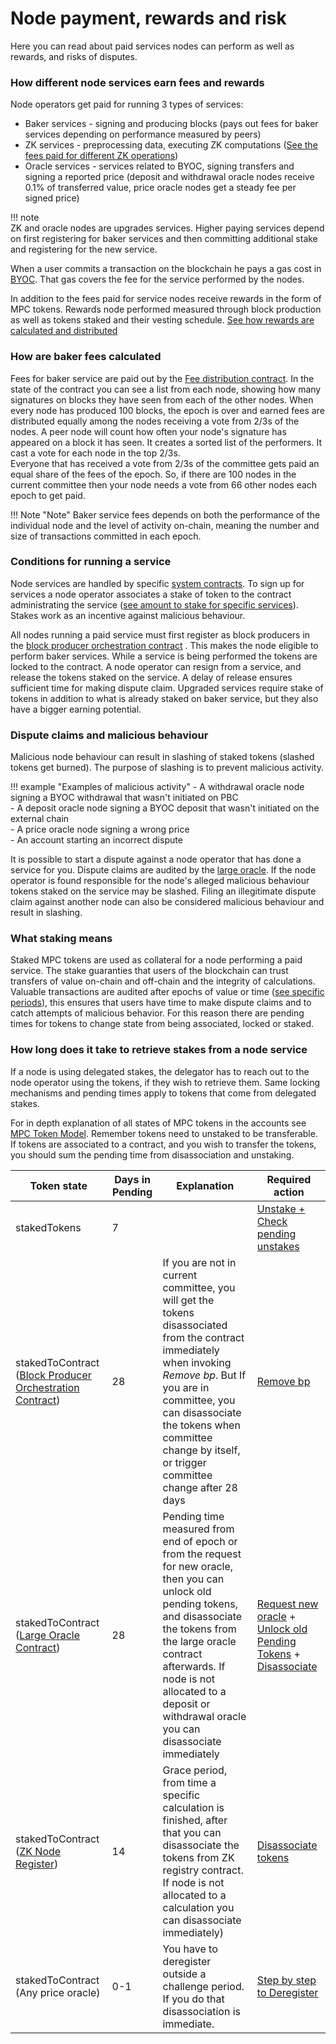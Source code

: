 # Node payment, rewards and risk

Here you can read about paid services nodes can perform as well as rewards, and risks of disputes.

### How different node services earn fees and rewards

Node operators get paid for running 3 types of services:

- Baker services - signing and producing
  blocks (pays out fees for baker services depending on performance measured by peers)
- ZK services - preprocessing data, executing ZK
  computations ([See the fees paid for different ZK operations](https://partisiablockchain.gitlab.io/documentation/smart-contracts/gas/zk-computation-gas-fees.html))
- Oracle services - services related to BYOC, signing transfers and signing a reported price (deposit and withdrawal
  oracle nodes receive 0.1% of transferred value, price oracle nodes get a steady fee per signed price)

!!! note   
    ZK and oracle nodes are upgrades services. Higher paying services depend on first registering for baker services and
    then committing additional stake and registering for the new service.

When a user commits a transaction on the blockchain he pays a gas cost
in [BYOC](../pbc-fundamentals/byoc/introduction-to-byoc.md). That gas covers the fee for the service performed by the
nodes.

In addition to the fees paid for service nodes receive rewards in the form of MPC tokens. Rewards node performed
measured through block production as well as tokens staked and their vesting
schedule. [See how rewards are calculated and distributed](https://gitlab.com/partisiablockchain/node-operators-rewards/-/tree/main?ref_type=heads)

### How are baker fees calculated

Fees for baker service are paid out by the [Fee distribution contract](https://browser.partisiablockchain.com/contracts/04fe17d1009372c8ed3ac5b790b32e349359c2c7e9). In the state of the contract you can see a list from each node, showing how many signatures on blocks they have seen from each of the other nodes. When every node has produced 100 blocks, the epoch is over and earned fees are distributed equally among the nodes receiving a vote from 2/3s of the nodes.
A peer node will count how often your node's signature has appeared on a block it has seen. It creates a sorted list of the performers. It cast a vote for each node in the top 2/3s.   
Everyone that has received a vote from 2/3s of the committee gets paid an equal share of the fees of the epoch. So, if there are 100 nodes in the current committee then your node needs a vote from 66 other nodes each epoch to get paid.

!!! Note "Note"
    Baker service fees depends on both the performance of the individual node and the level of activity on-chain, meaning the number and size of transactions committed in each epoch.        


### Conditions for running a service

Node services are handled by specific [system contracts](../pbc-fundamentals/governance-system-smart-contracts-overview.md). To sign up for
services a node operator associates a stake of token to the contract administrating the service
([see amount to stake for specific services](start-running-a-node.md)). Stakes work as an incentive against malicious
behaviour.

All nodes running a paid service must first register as block producers in
the [block producer orchestration contract](https://browser.partisiablockchain.com/contracts/04203b77743ad0ca831df9430a6be515195733ad91)
. This makes the node eligible to perform baker services. While a service is being performed the tokens are locked to
the contract. A node operator can resign from a service, and release the tokens staked on the service. A delay of
release ensures sufficient time for making dispute claim. Upgraded services require stake of tokens in addition to what
is already staked on baker service, but they also have a bigger earning potential.

### Dispute claims and malicious behaviour

Malicious node behaviour can result in slashing of staked tokens (slashed tokens get burned). The purpose of slashing is to prevent malicious activity.

!!! example "Examples of malicious activity"
    - A withdrawal oracle node signing a BYOC withdrawal that wasn't initiated on PBC   
    - A deposit oracle node signing a BYOC deposit that wasn't initiated on the external chain   
    - A price oracle node signing a wrong price   
    - An account starting an incorrect dispute   

It is possible to start a dispute against a node operator that has done a service for you. Dispute claims are
audited by the [large oracle](../pbc-fundamentals/dictionary.md#large-oracle). If the node operator is found responsible
for the node's alleged malicious behaviour tokens staked on the service may be slashed. Filing an illegitimate dispute claim against another node can also be
considered malicious behaviour and result in slashing.

### What staking means

Staked MPC tokens are used as collateral for a node performing a paid service. The stake guaranties that users of the blockchain can trust transfers of value on-chain and off-chain and the integrity of calculations.
Valuable transactions are audited after epochs of value or time ([see specific periods](node-payment-rewards-and-risks.md#how-long-does-it-take-to-retrieve-stakes-from-a-node-service)), this ensures that users have time to make dispute claims and to catch attempts of malicious behavior.
For this reason there are  pending times for tokens to change state from being associated, locked or staked.

### How long does it take to retrieve stakes from a node service

If a node is using delegated stakes, the delegator has to reach out to the node operator using the tokens, if they wish to
retrieve them. Same locking mechanisms and pending times apply to tokens that come from delegated stakes.

For in depth explanation of all states of MPC tokens in the accounts
see [MPC Token Model](../pbc-fundamentals/mpc-token-model-and-account-elements.md). Remember tokens need to unstaked to
be transferable. If tokens are associated to a contract, and you wish to transfer the tokens, you should sum the
pending time from disassociation and unstaking.

| **Token state**                                                                                                        | **Days in Pending** | **Explanation**                                                                                                                                                                                                                                         | **Required action**                                                                                                                                                                                                           |
|------------------------------------------------------------------------------------------------------------------------|---------------------|---------------------------------------------------------------------------------------------------------------------------------------------------------------------------------------------------------------------------------------------------------|-------------------------------------------------------------------------------------------------------------------------------------------------------------------------------------------------------------------------------|
| stakedTokens                                                                                                           | 7                   |                                                                                                                                                                                                                                                         | [Unstake + Check pending unstakes](https://browser.partisiablockchain.com/node-operation)                                                                                                                                     |
| stakedToContract ([Block Producer Orchestration Contract](https://browser.partisiablockchain.com/contracts/04203b77743ad0ca831df9430a6be515195733ad91))  | 28                  | If you are not in current committee, you will get the tokens disassociated from the contract immediately when invoking _Remove bp_. But If you are in committee, you can disassociate the tokens when committee change by itself, or trigger committee change after 28 days             | [Remove bp](https://browser.partisiablockchain.com/contracts/04203b77743ad0ca831df9430a6be515195733ad91/removeBp)                                                                                                             |
| stakedToContract ([Large Oracle Contract](https://browser.partisiablockchain.com/contracts/04f1ab744630e57fb9cfcd42e6ccbf386977680014))   | 28                  | Pending time measured from end of epoch or from the request for new oracle, then you can unlock old pending tokens, and  disassociate the tokens from the large oracle contract afterwards. If node is not allocated to a deposit or withdrawal oracle you can disassociate immediately | [Request new oracle](run-a-deposit-or-withdrawal-oracle-node#request-new-oracle) + [Unlock old Pending Tokens](https://browser.partisiablockchain.com/contracts/04f1ab744630e57fb9cfcd42e6ccbf386977680014/unlockOldPendingTokens) + [Disassociate](https://browser.partisiablockchain.com/contracts/04f1ab744630e57fb9cfcd42e6ccbf386977680014/disassociateTokensFromContract) |
| stakedToContract ([ZK Node Register](https://browser.partisiablockchain.com/contracts/01a2020bb33ef9e0323c7a3210d5cb7fd492aa0d65)) | 14                  | Grace period, from time  a specific calculation is finished, after that you can disassociate the tokens from ZK registry contract. If node is not allocated to a calculation you can disassociate immediately)                                          | [Disassociate tokens](https://browser.partisiablockchain.com/contracts/01a2020bb33ef9e0323c7a3210d5cb7fd492aa0d65/disassociateTokens)                                                                                         |
| stakedToContract (Any price oracle)                                                                                    | 0-1                 | You have to deregister outside a challenge period. If you do that disassociation is immediate.                                                                                                                                                          | [Step by step to Deregister](run-a-price-oracle-node.md#how-to-deregister-as-a-price-oracle)                                                                                                                                       |

